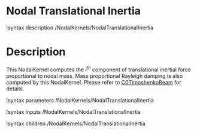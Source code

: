 # Nodal Translational Inertia

!syntax description /NodalKernels/NodalTranslationalInertia

# Description

This NodalKernel computes the $i^{th}$ component of translational inertial force proportional to nodal mass. Mass proportional Rayleigh damping is also computed by this NodalKernel. Please refer to [C0TimoshenkoBeam](/C0TimoshenkoBeam.md) for details.

!syntax parameters /NodalKernels/NodalTranslationalInertia

!syntax inputs /NodalKernels/NodalTranslationalInertia

!syntax children /NodalKernels/NodalTranslationalInertia
